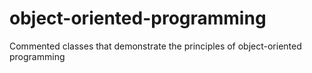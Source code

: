 # object-oriented-programming
Commented classes that demonstrate the principles of object-oriented programming
